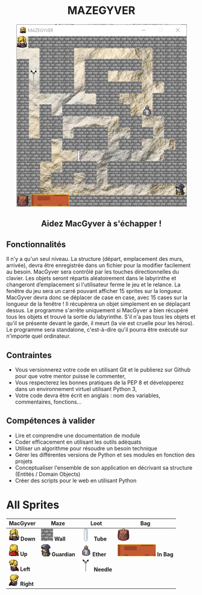 <h1 align="center"> MAZEGYVER</h1>
<p align="center">
  <img src="images/screen.png">
 </p>
 <h2 align="center">
  Aidez MacGyver à s'échapper !
 </h2>

## Fonctionnalités
Il n'y a qu'un seul niveau. La structure (départ, emplacement des murs, arrivée), devra être enregistrée dans un fichier pour la modifier facilement au besoin.
MacGyver sera contrôlé par les touches directionnelles du clavier.
Les objets seront répartis aléatoirement dans le labyrinthe et changeront d’emplacement si l'utilisateur ferme le jeu et le relance.
La fenêtre du jeu sera un carré pouvant afficher 15 sprites sur la longueur.
MacGyver devra donc se déplacer de case en case, avec 15 cases sur la longueur de la fenêtre !
Il récupèrera un objet simplement en se déplaçant dessus.
Le programme s'arrête uniquement si MacGyver a bien récupéré tous les objets et trouvé la sortie du labyrinthe. S'il n'a pas tous les objets et qu'il se présente devant le garde, il meurt (la vie est cruelle pour les héros).
Le programme sera standalone, c'est-à-dire qu'il pourra être exécuté sur n'importe quel ordinateur.

## Contraintes
- Vous versionnerez votre code en utilisant Git et le publierez sur Github pour que votre mentor puisse le commenter,
- Vous respecterez les bonnes pratiques de la PEP 8 et développerez dans un environnement virtuel utilisant Python 3,
- Votre code devra être écrit en anglais : nom des variables, commentaires, fonctions...

## Compétences à valider
- Lire et comprendre une documentation de module
- Coder efficacement en utilisant les outils adéquats
- Utiliser un algorithme pour résoudre un besoin technique
- Gérer les différentes versions de Python et ses modules en fonction des projets
- Conceptualiser l'ensemble de son application en décrivant sa structure (Entités / Domain Objects)
- Créer des scripts pour le web en utilisant Python

# All Sprites

MacGyver | Maze | Loot | Bag
--- | --- | --- | ---
<img src="images/macgyver_down.png"> **Down**| <img src="images/brick.png"> **Wall**| <img src="images/tube.png"> **Tube** | <img src="images/bag.png">
<img src="images/macgyver_up.png"> **Up**| <img src="images/guardian.png"> **Guardian**| <img src="images/ether.png">**Ether** | <img src="images/in_bag.png"> **In Bag**
<img src="images/macgyver_left.png"> **Left**| | <img src="images/needle.png"> **Needle**|
<img src="images/macgyver_right.png"> **Right**|
